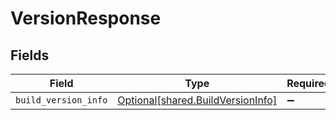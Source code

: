 # VersionResponse


## Fields

| Field                                                                        | Type                                                                         | Required                                                                     | Description                                                                  |
| ---------------------------------------------------------------------------- | ---------------------------------------------------------------------------- | ---------------------------------------------------------------------------- | ---------------------------------------------------------------------------- |
| `build_version_info`                                                         | [Optional[shared.BuildVersionInfo]](../../models/shared/buildversioninfo.md) | :heavy_minus_sign:                                                           | N/A                                                                          |